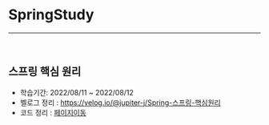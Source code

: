 # SpringStudy
---

<br>

## 스프링 핵심 원리
- 학습기간: 2022/08/11 ~ 2022/08/12
- 벨로그 정리 : https://velog.io/@jupiter-j/Spring-스프링-핵심원리
- 코드 정리 : [페이지이동](https://github.com/Jupiter-J/SpringStudy/tree/main/SpringCore)

